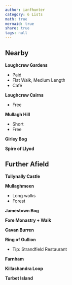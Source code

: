 ```yaml
---
author: ianfhunter
category: 6 Lists
math: true
mermaid: true
share: true
tags: null
---
```


## Nearby
**Loughcrew Gardens**
- Paid
- Flat Walk, Medium Length
- Café

**Loughcrew Cairns**
- Free

**Mullagh Hill**
- Short
- Free

**Girley Bog**

**Spire of Llyod**

## Further Afield
**Tullynally Castle**

**Mullaghmeen**
- Long walks
- Forest

**Jamestown Bog**

**Fore Monastry + Walk**

**Cavan Burren**

**Ring of Gullion**
- Tip: Strandfield Restaurant

**Farnham**

**Killashandra Loop**

**Turbet Island**